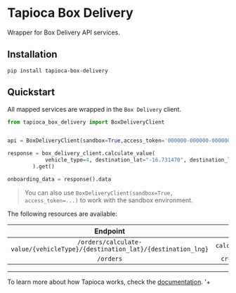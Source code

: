 # Tapioca Box Delivery

Wrapper for Box Delivery API services.
## Installation
```
pip install tapioca-box-delivery
```

## Quickstart

All mapped services are wrapped in the `Box Delivery` client.

``` python
from tapioca_box_delivery import BoxDeliveryClient


api = BoxDeliveryClient(sandbox=True,access_token='000000-000000-000000-000000')

response = box_delivery_client.calculate_value(
            vehicle_type=4, destination_lat="-16.731470", destination_lng="-49.283660"
        ).get()

onboarding_data = response().data

```
> You can also use `BoxDeliveryClient(sandbox=True, access_token=...)` to work with the sandbox environment.

The following resources are available:

|             Endpoint             |           Resource            |
| :------------------------------: | :---------------------------: |
|   `/orders/calculate-value/{vehicleType}/{destination_lat}/{destination_lng}`   | `calculate_value()` |
|    `/orders`    |  `create_order()`  |

---

To learn more about how Tapioca works, check the [documentation](http://tapioca-wrapper.readthedocs.org/en/stable/quickstart.html).
'+
